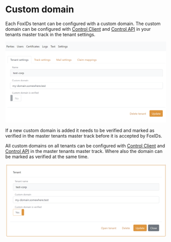 # Custom domain

Each FoxIDs tenant can be configured with a custom domain. The custom domain can be configured with [Control Client](control.md#foxids-control-client) and [Control API](control.md#foxids-control-api) in your tenants master track in the tenant settings. 

![Configure reverse proxy secret](images/configure-tenant-custom-domain-my-track.png)

If a new custom domain is added it needs to be verified and marked as verified in the master tenants master track before it is accepted by FoxIDs.

All custom domains on all tenants can be configured with [Control Client](control.md#foxids-control-client) and [Control API](control.md#foxids-control-api) in the master tenants master track. Where also the domain can be marked as verified at the same time. 

![Configure reverse proxy secret](images/configure-tenant-custom-domain-track.png)
